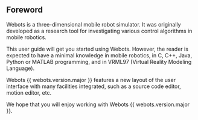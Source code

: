 ## Foreword

Webots is a three-dimensional mobile robot simulator. It was originally
developed as a research tool for investigating various control algorithms in
mobile robotics.

This user guide will get you started using Webots. However, the reader is
expected to have a minimal knowledge in mobile robotics, in C, C++, Java, Python
or MATLAB programming, and in VRML97 (Virtual Reality Modeling Language).

Webots {{ webots.version.major }} features a new layout of the user interface
with many facilities integrated, such as a source code editor, motion editor,
etc.

We hope that you will enjoy working with Webots {{ webots.version.major }}.


